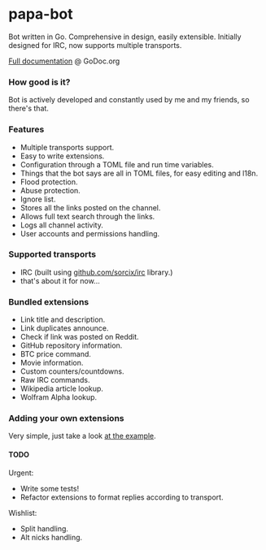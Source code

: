 # papa-bot
Bot written in Go. Comprehensive in design, easily extensible.
Initially designed for IRC, now supports multiple transports.

[Full documentation](https://godoc.org/github.com/pawelszydlo/papa-bot) @ GoDoc.org

### How good is it?

Bot is actively developed and constantly used by me and my friends, so there's that.

### Features

* Multiple transports support.
* Easy to write extensions.
* Configuration through a TOML file and run time variables.
* Things that the bot says are all in TOML files, for easy editing and l18n.
* Flood protection.
* Abuse protection.
* Ignore list.
* Stores all the links posted on the channel.
* Allows full text search through the links.
* Logs all channel activity.
* User accounts and permissions handling.

### Supported transports

* IRC (built using [github.com/sorcix/irc](http://github.com/sorcix/irc) library.)
* that's about it for now...

### Bundled extensions

* Link title and description.
* Link duplicates announce.
* Check if link was posted on Reddit.
* GitHub repository information.
* BTC price command.
* Movie information.
* Custom counters/countdowns.
* Raw IRC commands.
* Wikipedia article lookup.
* Wolfram Alpha lookup.

### Adding your own extensions

Very simple, just take a look [at the example](https://github.com/pawelszydlo/papa-bot/blob/master/example/example.go). 

#### TODO

Urgent:
* Write some tests!
* Refactor extensions to format replies according to transport.

Wishlist:
* Split handling.
* Alt nicks handling.
